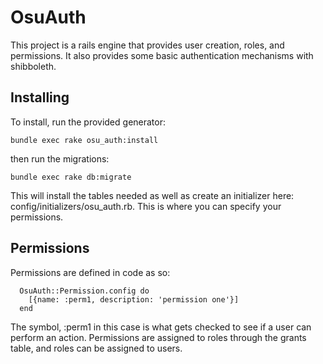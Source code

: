 # OsuAuth

This project is a rails engine that provides user creation, roles, and permissions. It also provides some basic
authentication mechanisms with shibboleth.

## Installing

To install, run the provided generator:

`bundle exec rake osu_auth:install`

then run the migrations:

`bundle exec rake db:migrate`

This will install the tables needed as well as create an initializer here: config/initializers/osu_auth.rb.
This is where you can specify your permissions.

## Permissions

Permissions are defined in code as so:

```
  OsuAuth::Permission.config do
    [{name: :perm1, description: 'permission one'}]
  end
```

The symbol, :perm1 in this case is what gets checked to see if a user can perform an action. Permissions are assigned
to roles through the grants table, and roles can be assigned to users.
